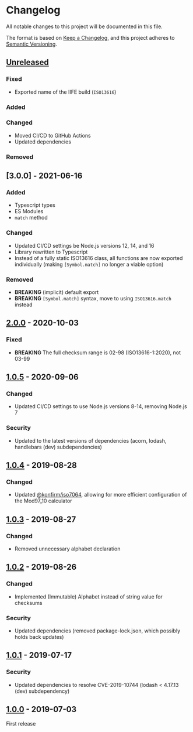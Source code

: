 # Changelog
All notable changes to this project will be documented in this file.

The format is based on [Keep a Changelog](https://keepachangelog.com/en/1.0.0/),
and this project adheres to [Semantic Versioning](https://semver.org/spec/v2.0.0.html).

## [Unreleased]

### Fixed

- Exported name of the IIFE build (`ISO13616`)

### Added
### Changed

- Moved CI/CD to GitHub Actions
- Updated dependencies

### Removed


## [3.0.0] - 2021-06-16

### Added

- Typescript types
- ES Modules
- `match` method

### Changed

- Updated CI/CD settings be Node.js versions 12, 14, and 16
- Library rewritten to Typescript
- Instead of a fully static ISO13616 class, all functions are now exported individually (making `[Symbol.match]` no longer a viable option)

### Removed

- **BREAKING** (implicit) default export
- **BREAKING** `[Symbol.match]` syntax, move to using `ISO13616.match` instead


## [2.0.0] - 2020-10-03

### Fixed
- **BREAKING** The full checksum range is 02-98 (ISO13616-1:2020), not 03-99


## [1.0.5] - 2020-09-06

### Changed
- Updated CI/CD settings to use Node.js versions 8-14, removing Node.js 7

### Security
- Updated to the latest versions of dependencies (acorn, lodash, handlebars (dev) subdependencies)

## [1.0.4] - 2019-08-28

### Changed
- Updated [@konfirm/iso7064](https://github.com/konfirm/node-iso7064), allowing for more efficient configuration of the Mod97_10 calculator

## [1.0.3] - 2019-08-27

### Changed
- Removed unnecessary alphabet declaration

## [1.0.2] - 2019-08-26

### Changed
- Implemented (Immutable) Alphabet instead of string value for checksums

### Security
- Updated dependencies (removed package-lock.json, which possibly holds back updates)


## [1.0.1] - 2019-07-17

### Security
- Updated dependencies to resolve CVE-2019-10744 (lodash < 4.17.13 (dev) subdependency)


## [1.0.0] - 2019-07-03

First release

[unreleased]: https://github.com/konfirm/node-iso13616/compare/v2.0.0...HEAD
[2.0.0]: https://github.com/konfirm/node-iso13616/compare/v1.0.5...v2.0.0
[1.0.5]: https://github.com/konfirm/node-iso13616/compare/v1.0.4...v1.0.5
[1.0.4]: https://github.com/konfirm/node-iso13616/compare/v1.0.3...v1.0.4
[1.0.3]: https://github.com/konfirm/node-iso13616/compare/v1.0.2...v1.0.3
[1.0.2]: https://github.com/konfirm/node-iso13616/compare/v1.0.1...v1.0.2
[1.0.1]: https://github.com/konfirm/node-iso13616/compare/v1.0.0...v1.0.1
[1.0.0]: https://github.com/konfirm/node-iso13616/releases/tag/v1.0.0
